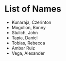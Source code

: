 
# List of Names
* Kunaraja, Czerinton
* Mogollon, Bonny
* Stulich, John
* Tapia, Daniel
* Tobias, Rebecca
* Ambar Ruiz
* Vega, Alexander
